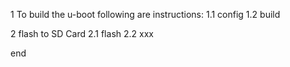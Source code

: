 1 To build the u-boot following are instructions:
  1.1 config
  1.2 build
 
2 flash to SD Card
  2.1 flash
  2.2 xxx

end
